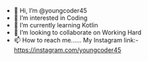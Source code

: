 - 👋 Hi, I’m @youngcoder45
- 👀 I’m interested in Coding
- 🌱 I’m currently learning Kotlin
- 💞️ I’m looking to collaborate on Working Hard
- 📫 How to reach me...... My Instagram link:- https://instagram.com/youngcoder45

<!---
youngcoder45/youngcoder45 is a ✨ special ✨ repository because its `README.md` (this file) appears on your GitHub profile.
You can click the Preview link to take a look at your changes.
--->
